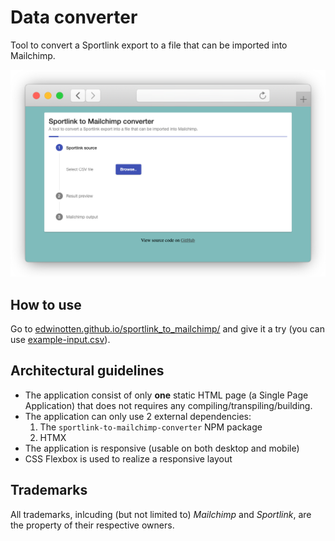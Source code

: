 # Data converter

Tool to convert a Sportlink export to a file that can be imported into Mailchimp.

![Screenshot of the application](https://raw.githubusercontent.com/EdwinOtten/sportlink_to_mailchimp/master/readme_assets/screenshot.png)

## How to use
Go to [edwinotten.github.io/sportlink_to_mailchimp/](https://edwinotten.github.io/sportlink_to_mailchimp/) and give it a try (you can use [example-input.csv](example-input.csv)).

## Architectural guidelines
- The application consist of only **one** static HTML page (a Single Page Application) that does not requires any compiling/transpiling/building.
- The application can only use 2 external dependencies:
  1. The `sportlink-to-mailchimp-converter` NPM package
  2. HTMX
- The application is responsive (usable on both desktop and mobile)
- CSS Flexbox is used to realize a responsive layout

## Trademarks
All trademarks, inlcuding (but not limited to) _Mailchimp_ and _Sportlink_, are the property of their respective owners.
